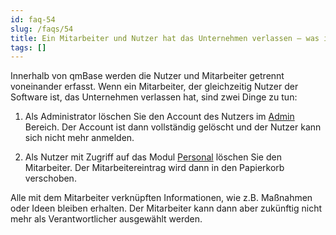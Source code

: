 ```yaml
---
id: faq-54
slug: /faqs/54
title: Ein Mitarbeiter und Nutzer hat das Unternehmen verlassen – was ist zu tun
tags: []
---
```

Innerhalb von qmBase werden die Nutzer und Mitarbeiter getrennt voneinander erfasst. Wenn ein Mitarbeiter, der gleichzeitig Nutzer der Software ist, das Unternehmen verlassen hat, sind zwei Dinge zu tun:

1.  Als Administrator löschen Sie den Account des Nutzers im [Admin](https://support.qmbase.com/Account/findworkspace?returnUrl=//admin/users) Bereich. Der Account ist dann vollständig gelöscht und der Nutzer kann sich nicht mehr anmelden.

2.  Als Nutzer mit Zugriff auf das Modul [Personal](https://support.qmbase.com/Account/findworkspace?returnUrl=//employees) löschen Sie den Mitarbeiter. Der Mitarbeitereintrag wird dann in den Papierkorb verschoben.

Alle mit dem Mitarbeiter verknüpften Informationen, wie z.B. Maßnahmen oder Ideen bleiben erhalten. Der Mitarbeiter kann dann aber zukünftig nicht mehr als Verantwortlicher ausgewählt werden.